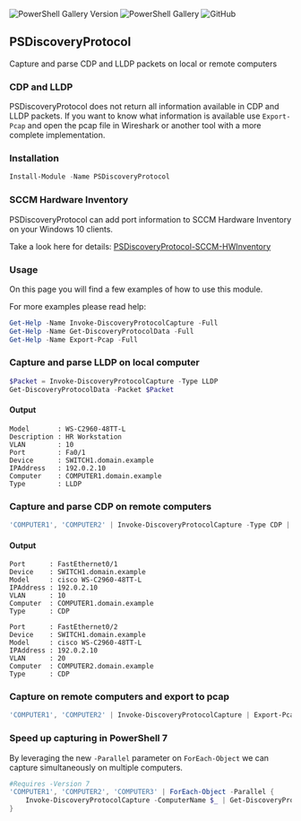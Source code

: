 ![PowerShell Gallery Version](https://img.shields.io/powershellgallery/v/PSDiscoveryProtocol?color=808000&logo=powershell&logoColor=lightgrey&style=flat-square)
![PowerShell Gallery](https://img.shields.io/powershellgallery/dt/PSDiscoveryProtocol?color=808000&style=flat-square)
![GitHub](https://img.shields.io/github/license/lahell/PSDiscoveryProtocol?color=808000&style=flat-square)
## PSDiscoveryProtocol

Capture and parse CDP and LLDP packets on local or remote computers

### CDP and LLDP
PSDiscoveryProtocol does not return all information available in CDP and LLDP packets. If you want to know what information is available use `Export-Pcap` and open the pcap file in Wireshark or another tool with a more complete implementation.

### Installation

```PowerShell
Install-Module -Name PSDiscoveryProtocol
```

### SCCM Hardware Inventory
PSDiscoveryProtocol can add port information to SCCM Hardware Inventory on your Windows 10 clients.

Take a look here for details: [PSDiscoveryProtocol-SCCM-HWInventory](https://github.com/lahell/PSDiscoveryProtocol-SCCM-HWInventory)

### Usage
On this page you will find a few examples of how to use this module.

For more examples please read help:
```PowerShell
Get-Help -Name Invoke-DiscoveryProtocolCapture -Full
Get-Help -Name Get-DiscoveryProtocolData -Full
Get-Help -Name Export-Pcap -Full
```

### Capture and parse LLDP on local computer

```PowerShell
$Packet = Invoke-DiscoveryProtocolCapture -Type LLDP
Get-DiscoveryProtocolData -Packet $Packet
```

#### Output
```
Model       : WS-C2960-48TT-L
Description : HR Workstation
VLAN        : 10
Port        : Fa0/1
Device      : SWITCH1.domain.example
IPAddress   : 192.0.2.10
Computer    : COMPUTER1.domain.example
Type        : LLDP
```

### Capture and parse CDP on remote computers

```PowerShell
'COMPUTER1', 'COMPUTER2' | Invoke-DiscoveryProtocolCapture -Type CDP | Get-DiscoveryProtocolData
```

#### Output
```
Port      : FastEthernet0/1
Device    : SWITCH1.domain.example
Model     : cisco WS-C2960-48TT-L
IPAddress : 192.0.2.10
VLAN      : 10
Computer  : COMPUTER1.domain.example
Type      : CDP

Port      : FastEthernet0/2
Device    : SWITCH1.domain.example
Model     : cisco WS-C2960-48TT-L
IPAddress : 192.0.2.10
VLAN      : 20
Computer  : COMPUTER2.domain.example
Type      : CDP
```

### Capture on remote computers and export to pcap

```PowerShell
'COMPUTER1', 'COMPUTER2' | Invoke-DiscoveryProtocolCapture | Export-Pcap -Path packets.pcap
```

### Speed up capturing in PowerShell 7

By leveraging the new `-Parallel` parameter on `ForEach-Object` we can capture simultaneously on multiple computers.

```PowerShell
#Requires -Version 7
'COMPUTER1', 'COMPUTER2', 'COMPUTER3' | ForEach-Object -Parallel {
    Invoke-DiscoveryProtocolCapture -ComputerName $_ | Get-DiscoveryProtocolData
}
```
